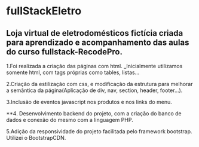 # fullStackEletro
## Loja virtual de eletrodomésticos fictícia criada para aprendizado e acompanhamento das aulas do curso fullstack-RecodePro.

1.Foi realizada a criação das páginas com html.
_Inicialmente utilizamos somente html, com tags próprias como tables, listas...

2.Criação da estilização com css, e modificação da estrutura para melhorar a semântica da página(Aplicação de div, nav, section, header, footer...).

3.Inclusão de eventos javascript nos produtos e nos links do menu.

**4. Desenvolvimento backend do projeto, com a criação do banco de dados e conexão do mesmo com a linguagem PHP.

5.Adição da responsividade do projeto facilitada pelo framework bootstrap. Utilizei o BootstrapCDN.
